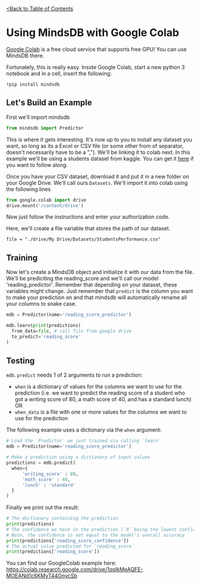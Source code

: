 [<Back to Table of Contents](../README.md)
# Using MindsDB with Google Colab

[Google Colab](https://colab.research.google.com) is a free cloud service that supports free GPU!
You can use MindsDB there.

Fortunately, this is really easy.
Inside Google Colab, start a new python 3 notebook and in a cell, insert the following:
```
!pip install mindsdb
```

## Let's Build an Example

First we'll import mindsdb
```python
from mindsdb import Predictor
```
This is where it gets interesting. It's now up to you to install any dataset you want, so long as its a Excel or CSV file (or some other from of separator, doesn't necessarily have to be a ","). We'll be linking it to colab next.
In this example we'll be using a students dataset from kaggle. You can get it [here](https://www.kaggle.com/spscientist/students-performance-in-exams) if you want to follow along.

Once you have your CSV dataset, download it and put it in a new folder on your Google Drive. We'll call ours `Datasets`.
We'll import it into colab using the following lines
```python
from google.colab import drive
drive.mount('/content/drive')
```
Now just follow the instructions and enter your authorization code.

Here, we'll create a file variable that stores the path of our dataset.

```
file = "./drive/My Drive/Datasets/StudentsPerformance.csv"
```


## Training

Now let's create a MindsDB object and initialize it with our data from the file. We'll be prediciting the reading_score and we'll call our model 'reading_predictor'.
Remember that depending on your dataset, these variables might change. Just remember that `predict` is the column you want to make your prediction on and that mindsdb will automatically rename all your columns to snake case.
```python
mdb = Predictor(name='reading_score_predictor')

mdb.learn(print(predictions)
  from_data=file, # call file from google drive
  to_predict='reading_score'
)
```

## Testing

`mdb.predict` needs 1 of 2 arguments to run a prediction:
* `when` is a dictionary of values for the columns we want to use for the prediction (i.e. we want to predict the reading score of a student who got a writing score of 80, a math score of 40, and has a standard lunch)
OR
* `when_data` is a file with one or more values for the columns we want to use for the prediction

The following example uses a dictionary via the `when` argument:


```python
# Load the `Predictor` we just trained via calling `learn`
mdb = Predictor(name='reading_score_predictor')

# Make a prediction using a dictionary of input values
predictions = mdb.predict(
  when={
      'writing_score' : 80,
      'math_score' : 40,
      'lunch' : 'standard'
  }
)
```

Finally we print out the result:

```python
# The dictionary containing the prediction
print(predictions)
# The confidence we have in the prediction (`0` being the lowest confidence and `1` being 100% confident)
# Note, the confidence is not equal to the model's overall accuracy
print(predictions['reading_score_confidence'])
# The actual value predicted for `reading_score`
print(predictions['reading_score'])
```

You can find our GoogleColab example here: https://colab.research.google.com/drive/1qsIkMeAQFE-MOEANd1c6KMyT44OnycSb
